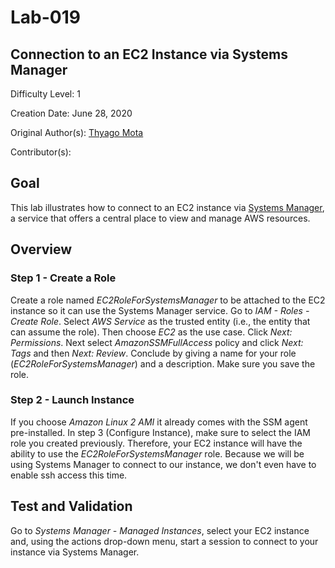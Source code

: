 # Lab-019

## Connection to an EC2 Instance via Systems Manager

Difficulty Level: 1

Creation Date: June 28, 2020

Original Author(s): [Thyago Mota](https://github.com/thyagomota)

Contributor(s):

## Goal
This lab illustrates how to connect to an EC2 instance via [Systems Manager](https://aws.amazon.com/systems-manager/), a service that offers a central place to view and manage AWS resources.

## Overview

### Step 1 - Create a Role

Create a role named *EC2RoleForSystemsManager* to be attached to the EC2 instance so it can use the Systems Manager service. Go to *IAM - Roles - Create Role*. Select *AWS Service* as the trusted entity (i.e., the entity that can assume the role). Then choose *EC2* as the use case. Click *Next: Permissions*. Next select *AmazonSSMFullAccess* policy and click *Next: Tags* and then *Next: Review*. Conclude by giving a name for your role (*EC2RoleForSystemsManager*) and a description. Make sure you save the role.

### Step 2 - Launch Instance

If you choose *Amazon Linux 2 AMI* it already comes with the SSM agent pre-installed. In step 3 (Configure Instance), make sure to select the IAM role you created previously. Therefore, your EC2 instance will have the ability to use the *EC2RoleForSystemsManager* role. Because we will be using Systems Manager to connect to our instance, we don't even have to enable ssh access this time.

## Test and Validation

Go to *Systems Manager - Managed Instances*, select your EC2 instance and, using the actions drop-down menu, start a session to connect to your instance via Systems Manager. 
